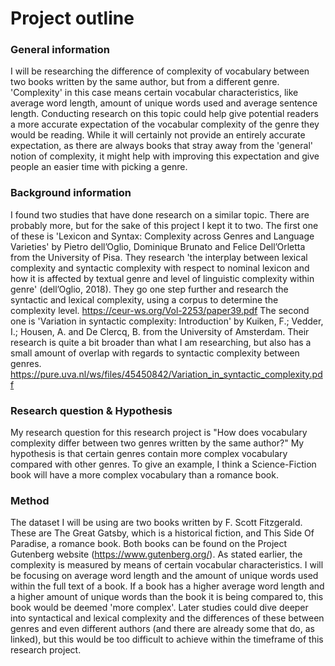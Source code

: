 # Project outline

### General information
I will be researching the difference of complexity of vocabulary between two books written by the same author, but from a different genre. 'Complexity' in this case means certain vocabular characteristics, like average word length, amount of unique words used and average sentence length. Conducting research on this topic could help give potential readers a more accurate expectation of the vocabular complexity of the genre they would be reading. While it will certainly not provide an entirely accurate expectation, as there are always books that stray away from the 'general' notion of complexity, it might help with improving this expectation and give people an easier time with picking a genre.
### Background information
I found two studies that have done research on a similar topic. There are probably more, but for the sake of this project I kept it to two.
The first one of these is 'Lexicon and Syntax: Complexity across Genres and Language Varieties' by Pietro dell’Oglio, Dominique Brunato and Felice Dell’Orletta from the University of Pisa. They research 'the interplay between lexical complexity and syntactic complexity with respect to nominal lexicon and how it is affected by textual genre and level of linguistic complexity within genre' (dell’Oglio, 2018). They go one step further and research the syntactic and lexical complexity, using a corpus to determine the complexity level. https://ceur-ws.org/Vol-2253/paper39.pdf
The second one is 'Variation in syntactic complexity: Introduction' by Kuiken, F.; Vedder, I.; Housen, A. and De Clercq, B. from the University of Amsterdam.
Their research is quite a bit broader than what I am researching, but also has a small amount of overlap with regards to syntactic complexity between genres. https://pure.uva.nl/ws/files/45450842/Variation_in_syntactic_complexity.pdf
### Research question & Hypothesis
My research question for this research project is "How does vocabulary complexity differ between two
genres written by the same author?"
My hypothesis is that certain genres contain more complex vocabulary compared with other genres. To give an example, I think a Science-Fiction book will have a more complex vocabulary than a romance book.
### Method
The dataset I will be using are two books written by F. Scott Fitzgerald. These are The Great Gatsby, which is a historical fiction, and This Side Of Paradise, a romance book. Both books can be found on the Project Gutenberg website (https://www.gutenberg.org/). As stated earlier, the complexity is measured by means of certain vocabular characteristics. I will be focusing on average word length and the amount of unique words used within the full text of a book. If a book has a higher average word length and a higher amount of unique words than the book it is being compared to, this book would be deemed 'more complex'. Later studies could dive deeper into syntactical and lexical complexity and the differences of these between genres and even different authors (and there are already some that do, as linked), but this would be too difficult to achieve within the timeframe of this research project.
